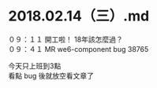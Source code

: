 # 2018.02.14（三）.md

０９：１１ 開工啦！ 18年該怎麼過？  
０９：４１ MR we6-component bug 38765  

今天只上班到3點  
看點 bug 後就放空看文章了  
